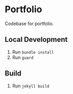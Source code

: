 # Portfolio
Codebase for portfolio.

## Local Development
1. Run ```bundle install```
2. Run ```guard```

## Build
1. Run ```jekyll build```
